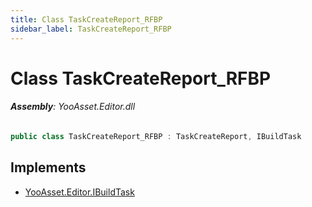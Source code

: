 ```yaml
---
title: Class TaskCreateReport_RFBP
sidebar_label: TaskCreateReport_RFBP
---
```

# Class TaskCreateReport_RFBP


###### **Assembly**: YooAsset.Editor.dll

```csharp title="Declaration"
public class TaskCreateReport_RFBP : TaskCreateReport, IBuildTask
```

## Implements

* [YooAsset.Editor.IBuildTask](../YooAsset.Editor/IBuildTask.md)
